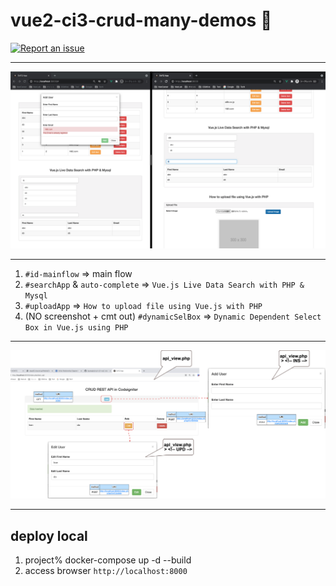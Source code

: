# vue2-ci3-crud-many-demos 🧨

[![Report an issue](https://img.shields.io/badge/Support-Issues-green)](https://github.com/tquangdo/vue2-ci3-crud-many-demos/issues/new)

*********
![demo](demo.png)
*********
1. `#id-mainflow`
=> main flow
2. `#searchApp` & `auto-complete`
=> `Vue.js Live Data Search with PHP & Mysql`
3. `#uploadApp`
=> `How to upload file using Vue.js with PHP`
4. (NO screenshot + cmt out) `#dynamicSelBox`
=> `Dynamic Dependent Select Box in Vue.js using PHP`

*********
![demo1](demo1.png)
*********

## deploy local
1. project% docker-compose up -d --build
2. access browser `http://localhost:8000`
